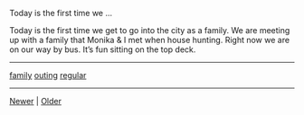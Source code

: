 <!--
title: Today is the first time we get to go into the city as a family. We are meeting up with a family that Monika &amp; I met when house hunting. Right now we are on our way by bus. It&rsquo;s fun sitting on the top deck.
date: 2020-06-28T14:43:49.723Z
tags: family, outing, regular
-->


Today is the first time we ...
<p>Today is the first time we get to go into the city as a family. We are meeting up with a family that Monika &amp; I met when house hunting. Right now we are on our way by bus. It&rsquo;s fun sitting on the top deck.</p>

<!--BOTTOM-POST-NAVIGATION-->
---

[family](tag-family.md) [outing](tag-outing.md) [regular](tag-regular.md)

---

[Newer](95541121427.md) | [Older](95632345917.md)